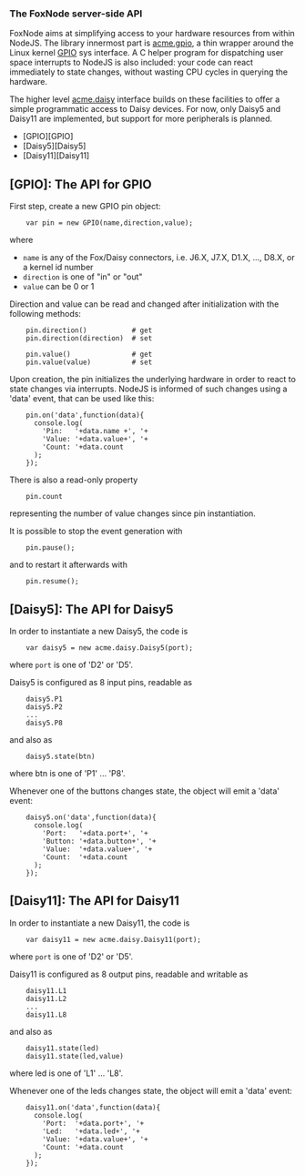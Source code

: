 ### The FoxNode server-side API ###

FoxNode aims at simplifying access to your hardware resources from within NodeJS. The library innermost part is [acme.gpio](../../blob/master/acme/gpio/), a thin wrapper around the Linux kernel [GPIO](http://www.kernel.org/doc/Documentation/gpio.txt) sys interface. A C helper program for dispatching user space interrupts to NodeJS is also included: your code can react immediately to state changes, without wasting CPU cycles in querying the hardware.

The higher level [acme.daisy](../../blob/master/daisy/) interface builds on these facilities to offer a simple programmatic access to Daisy devices. For now, only Daisy5 and Daisy11 are implemented, but support for more peripherals is planned.

-  [GPIO][GPIO]
-  [Daisy5][Daisy5]
-  [Daisy11][Daisy11]

[GPIO]: The API for GPIO
------------------------

First step, create a new GPIO pin object:

        var pin = new GPIO(name,direction,value);

where

- <code>name</code> is any of the Fox/Daisy connectors, i.e. J6.X, J7.X, D1.X, ..., D8.X,
  or a kernel id number
- <code>direction</code> is one of "in" or "out"
- <code>value</code> can be 0 or 1

Direction and value can be read and changed after initialization with the following methods:

        pin.direction()           # get
        pin.direction(direction)  # set

        pin.value()               # get
        pin.value(value)          # set

Upon creation, the pin initializes the underlying hardware in order to react to state changes via interrupts. NodeJS is informed of such changes using a 'data' event, that can be used like this:

        pin.on('data',function(data){
          console.log(
            'Pin:   '+data.name +', '+
            'Value: '+data.value+', '+
            'Count: '+data.count
          );
        });

There is also a read-only property

        pin.count

representing the number of value changes since pin instantiation.

It is possible to stop the event generation with

        pin.pause();

and to restart it afterwards with

        pin.resume();

[Daisy5]: The API for Daisy5
-----------------------------

In order to instantiate a new Daisy5, the code is

        var daisy5 = new acme.daisy.Daisy5(port);

where <code>port</code> is one of 'D2' or 'D5'.

Daisy5 is configured as 8 input pins, readable as

        daisy5.P1
        daisy5.P2
        ...
        daisy5.P8

and also as

        daisy5.state(btn)

where btn is one of 'P1' ... 'P8'.

Whenever one of the buttons changes state, the object will emit a 'data' event:

        daisy5.on('data',function(data){
          console.log(
            'Port:   '+data.port+', '+
            'Button: '+data.button+', '+
            'Value:  '+data.value+', '+
            'Count:  '+data.count
          );
        });


[Daisy11]: The API for Daisy11
------------------------------

In order to instantiate a new Daisy11, the code is

        var daisy11 = new acme.daisy.Daisy11(port);

where <code>port</code> is one of 'D2' or 'D5'.

Daisy11 is configured as 8 output pins, readable and writable as

        daisy11.L1
        daisy11.L2
        ...
        daisy11.L8

and also as

        daisy11.state(led)
        daisy11.state(led,value)

where led is one of 'L1' ... 'L8'.

Whenever one of the leds changes state, the object will emit a 'data' event:

        daisy11.on('data',function(data){
          console.log(
            'Port:  '+data.port+', '+
            'Led:   '+data.led+', '+
            'Value: '+data.value+', '+
            'Count: '+data.count
          );
        });
